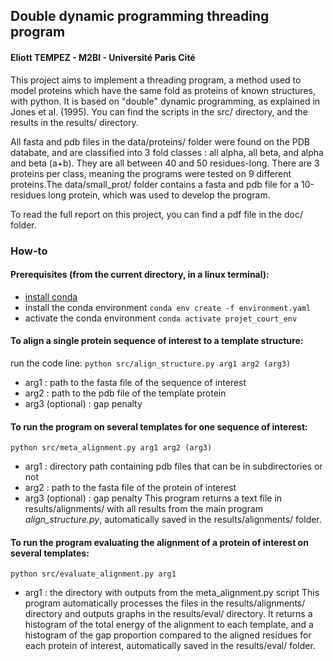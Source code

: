 ## Double dynamic programming threading program
#### Eliott TEMPEZ - M2BI - Université Paris Cité

This project aims to implement a threading program, a method used to model proteins which have the same fold as proteins of known structures, with python. It is based on "double" dynamic programming, as explained in Jones et al. (1995). You can find the scripts in the src/ directory, and the results in the results/ directory.

All fasta and pdb files in the data/proteins/ folder were found on the PDB databate, and are classified into 3 fold classes : all alpha, all beta, and alpha and beta (a+b). They are all between 40 and 50 residues-long. There are 3 proteins per class, meaning the programs were tested on 9 different proteins.The data/small_prot/ folder contains a fasta and pdb file for a 10-residues long protein, which was used to develop the program.

To read the full report on this project, you can find a pdf file in the doc/ folder.


### How-to
#### Prerequisites (from the current directory, in a linux terminal):
* [install conda](https://conda.io/projects/conda/en/latest/user-guide/install/index.html)
* install the conda environment
`conda env create -f environment.yaml`
* activate the conda environment
`conda activate projet_court_env`

#### To align a single protein sequence of interest to a template structure:
run the code line:
`python src/align_structure.py arg1 arg2 (arg3)`
* arg1 : path to the fasta file of the sequence of interest
* arg2 : path to the pdb file of the template protein
* arg3 (optional) : gap penalty

#### To run the program on several templates for one sequence of interest:
`python src/meta_alignment.py arg1 arg2 (arg3)`
* arg1 : directory path containing pdb files that can be in subdirectories or not
* arg2 : path to the fasta file of the protein of interest
* arg3 (optional) : gap penalty
This program returns a text file in results/alignments/ with all results from the main program *align_structure.py*, automatically saved in the results/alignments/ folder.

#### To run the program evaluating the alignment of a protein of interest on several templates:
`python src/evaluate_alignment.py arg1` 
* arg1 : the directory with outputs from the meta_alignment.py script
This program automatically processes the files in the results/alignments/ directory and outputs graphs in the results/eval/ directory. It returns a histogram of the total energy of the alignment to each template, and a histogram of the gap proportion compared to the aligned residues for each protein of interest, automatically saved in the results/eval/ folder.
